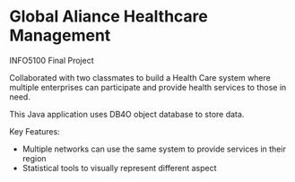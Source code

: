 # Global Aliance Healthcare Management
INFO5100 Final Project

Collaborated with two classmates to build a Health Care system where multiple enterprises can participate and provide health services to those in need.

This Java application uses DB4O object database to store data.

Key Features:
- Multiple networks can use the same system to provide services in their region
- Statistical tools to visually represent different aspect 
